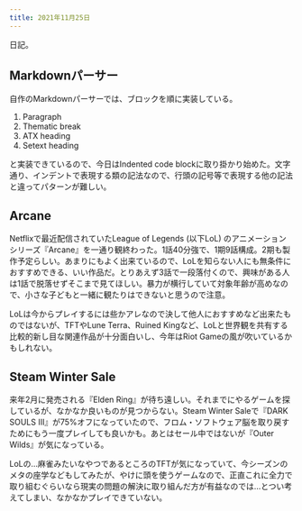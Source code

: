 ```yaml
---
title: 2021年11月25日
---
```


日記。

## Markdownパーサー

自作のMarkdownパーサーでは、ブロックを順に実装している。

1. Paragraph
2. Thematic break
3. ATX heading
4. Setext heading

と実装できているので、今日はIndented code blockに取り掛かり始めた。文字通り、インデントで表現する類の記法なので、行頭の記号等で表現する他の記法と違ってパターンが難しい。

## Arcane

Netflixで最近配信されていたLeague of Legends (以下LoL) のアニメーションシリーズ『Arcane』を一通り観終わった。1話40分強で、1期9話構成。2期も製作予定らしい。あまりにもよく出来ているので、LoLを知らない人にも無条件におすすめできる、いい作品だ。とりあえず3話で一段落付くので、興味がある人は1話で脱落せずそこまで見てほしい。暴力が横行していて対象年齢が高めなので、小さな子どもと一緒に観たりはできないと思うので注意。

LoLは今からプレイするには些かアレなので決して他人におすすめなど出来たものではないが、TFTやLune Terra、Ruined Kingなど、LoLと世界観を共有する比較的新し目な関連作品が十分面白いし、今年はRiot Gameの風が吹いているかもしれない。

## Steam Winter Sale

来年2月に発売される『Elden Ring』が待ち遠しい。それまでにやるゲームを探しているが、なかなか良いものが見つからない。Steam Winter Saleで『DARK SOULS III』が75%オフになっていたので、フロム・ソフトウェア脳を取り戻すためにもう一度プレイしても良いかも。あとはセール中ではないが『Outer Wilds』が気になっている。

LoLの…麻雀みたいなやつであるところのTFTが気になっていて、今シーズンのメタの座学などもしてみたが、やけに頭を使うゲームなので、正直これに全力で取り組むぐらいなら現実の問題の解決に取り組んだ方が有益なのでは…とつい考えてしまい、なかなかプレイできていない。
